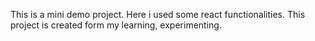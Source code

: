 This is a mini demo project. Here i used some react functionalities. This project is created form my learning, experimenting.
